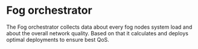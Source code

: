 # Fog orchestrator

The Fog orchestrator collects data about every fog nodes system load and about the overall network quality. Based on that it calculates and deploys optimal deployments to ensure best QoS.

